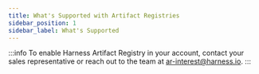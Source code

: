 ```yaml
---
title: What's Supported with Artifact Registries
sidebar_position: 1
sidebar_label: What's Supported
---
```


:::info 
To enable Harness Artifact Registry in your account, contact your sales representative or reach out to the team at [ar-interest@harness.io](mailto:support@harness.io).
:::
